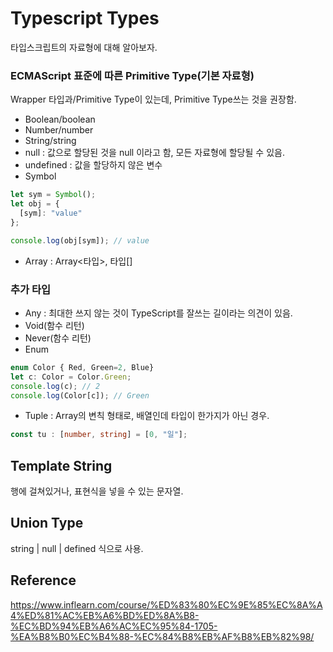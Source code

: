 # Typescript Types

타입스크립트의 자료형에 대해 알아보자.

### ECMAScript 표준에 따른 Primitive Type(기본 자료형)

Wrapper 타입과/Primitive Type이 있는데, Primitive Type쓰는 것을 권장함.

- Boolean/boolean
- Number/number
- String/string
- null : 값으로 할당된 것을 null 이라고 함, 모든 자료형에 할당될 수 있음.
- undefined : 값을 할당하지 않은 변수
- Symbol

````typescript
let sym = Symbol();
let obj = {
  [sym]: "value"
};

console.log(obj[sym]); // value
````

- Array : Array<타입>, 타입[]

### 추가 타입

- Any : 최대한 쓰지 않는 것이 TypeScript를 잘쓰는 길이라는 의견이 있음.
- Void(함수 리턴)
- Never(함수 리턴) 
- Enum

````typescript
enum Color { Red, Green=2, Blue}
let c: Color = Color.Green;
console.log(c); // 2
console.log(Color[c]); // Green
````

- Tuple : Array의 변칙 형태로, 배열인데 타입이 한가지가 아닌 경우.

````typescript
const tu : [number, string] = [0, "일"];
````



## Template String

행에 걸쳐있거나, 표현식을 넣을 수 있는 문자열.

## Union Type

string | null | defined 식으로 사용.



## Reference

https://www.inflearn.com/course/%ED%83%80%EC%9E%85%EC%8A%A4%ED%81%AC%EB%A6%BD%ED%8A%B8-%EC%BD%94%EB%A6%AC%EC%95%84-1705-%EA%B8%B0%EC%B4%88-%EC%84%B8%EB%AF%B8%EB%82%98/